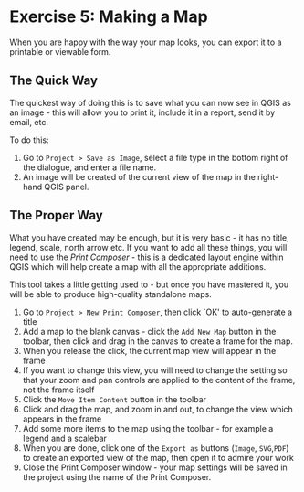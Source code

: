 Exercise 5: Making a Map
========================
When you are happy with the way your map looks, you can export it to a printable or viewable form.

## The Quick Way
The quickest way of doing this is to save what you can now see in QGIS as an image - this will allow you to print it, include it in a report, send it by email, etc.

To do this:
1. Go to `Project > Save as Image`, select a file type in the bottom right of the dialogue, and enter a file name.
2. An image will be created of the current view of the map in the right-hand QGIS panel.

## The Proper Way
What you have created may be enough, but it is very basic - it has no title, legend, scale, north arrow etc. If you want to add all these things, you will need to use the *Print Composer* - this is a dedicated layout engine within QGIS which will help create a map with all the appropriate additions.

This tool takes a little getting used to - but once you have mastered it, you will be able to produce high-quality standalone maps.
1. Go to `Project > New Print Composer`, then click `OK' to auto-generate a title
2. Add a map to the blank canvas - click the `Add New Map` button in the toolbar, then click and drag in the canvas to create a frame for the map.
3. When you release the click, the current map view will appear in the frame
4. If you want to change this view, you will need to change the setting so that your zoom and pan controls are applied to the content of the frame, not the frame itself
5. Click the `Move Item Content` button in the toolbar
6. Click and drag the map, and zoom in and out, to change the view which appears in the frame
7. Add some more items to the map using the toolbar - for example a legend and a scalebar
8. When you are done, click one of the `Export as` buttons (`Image`, `SVG`,`PDF`) to create an exported view of the map, then open it to admire your work
9. Close the Print Composer window - your map settings will be saved in the project using the name of the Print Composer.

